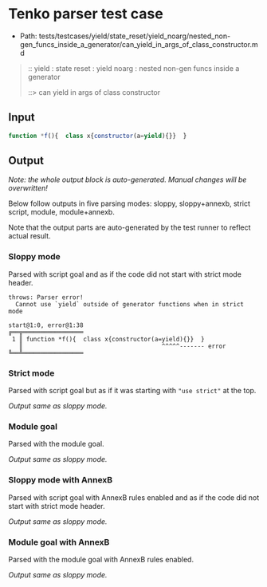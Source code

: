 # Tenko parser test case

- Path: tests/testcases/yield/state_reset/yield_noarg/nested_non-gen_funcs_inside_a_generator/can_yield_in_args_of_class_constructor.md

> :: yield : state reset : yield noarg : nested non-gen funcs inside a generator
>
> ::> can yield in args of class constructor

## Input


`````js
function *f(){  class x{constructor(a=yield){}}  }
`````

## Output

_Note: the whole output block is auto-generated. Manual changes will be overwritten!_

Below follow outputs in five parsing modes: sloppy, sloppy+annexb, strict script, module, module+annexb.

Note that the output parts are auto-generated by the test runner to reflect actual result.

### Sloppy mode

Parsed with script goal and as if the code did not start with strict mode header.

`````
throws: Parser error!
  Cannot use `yield` outside of generator functions when in strict mode

start@1:0, error@1:38
╔══╦═════════════════
 1 ║ function *f(){  class x{constructor(a=yield){}}  }
   ║                                       ^^^^^------- error
╚══╩═════════════════

`````

### Strict mode

Parsed with script goal but as if it was starting with `"use strict"` at the top.

_Output same as sloppy mode._

### Module goal

Parsed with the module goal.

_Output same as sloppy mode._

### Sloppy mode with AnnexB

Parsed with script goal with AnnexB rules enabled and as if the code did not start with strict mode header.

_Output same as sloppy mode._

### Module goal with AnnexB

Parsed with the module goal with AnnexB rules enabled.

_Output same as sloppy mode._
